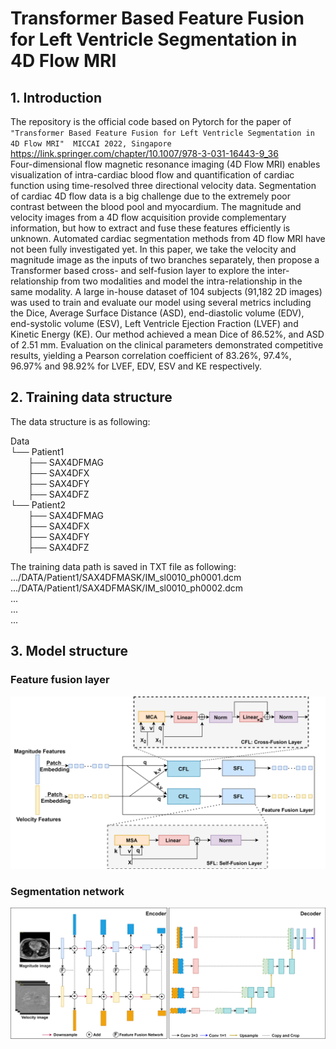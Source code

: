 # Transformer Based Feature Fusion for Left Ventricle Segmentation in 4D Flow MRI

## 1. Introduction
The repository is the official code based on Pytorch for the paper of <br>
``
"Transformer Based Feature Fusion for Left Ventricle Segmentation in 4D Flow MRI"  MICCAI 2022, Singapore
``
https://link.springer.com/chapter/10.1007/978-3-031-16443-9_36 <br>
Four-dimensional flow magnetic resonance imaging (4D Flow MRI) enables visualization of intra-cardiac blood flow and quantification of cardiac function using time-resolved three directional velocity data. Segmentation of cardiac 4D flow data is a big challenge due to the extremely poor contrast between the blood pool and myocardium. The magnitude and velocity images from a 4D flow acquisition provide complementary information, but how to extract and fuse these features efficiently is unknown. Automated cardiac segmentation methods from 4D flow MRI have not been fully investigated yet. In this paper, we take the velocity and magnitude image as the inputs of two branches separately, then propose a Transformer based cross- and self-fusion layer to explore the inter-relationship from two modalities and model the intra-relationship in the same modality. A large in-house dataset of 104 subjects (91,182 2D images) was used to train and evaluate our model using several metrics including the Dice, Average Surface Distance (ASD), end-diastolic volume (EDV), end-systolic volume (ESV), Left Ventricle Ejection Fraction (LVEF) and Kinetic Energy (KE). Our method achieved a mean Dice of 86.52%, and ASD of 2.51 mm. Evaluation on the clinical parameters demonstrated competitive results, yielding a Pearson correlation coefficient of 83.26%, 97.4%, 96.97% and 98.92% for LVEF, EDV, ESV and KE respectively.

## 2. Training data structure

The data structure is as following:<br>

Data <br>
└── Patient1 <br>
&emsp;&emsp;├── SAX4DFMAG <br> 
&emsp;&emsp;├── SAX4DFX <br>
&emsp;&emsp;├── SAX4DFY <br>
&emsp;&emsp;├── SAX4DFZ <br>
└── Patient2 <br>
&emsp;&emsp;├── SAX4DFMAG <br>
&emsp;&emsp;├── SAX4DFX <br>
&emsp;&emsp;├── SAX4DFY <br>
&emsp;&emsp;├── SAX4DFZ <br>


The training data path is saved in TXT file as following:<br>
.../DATA/Patient1/SAX4DFMASK/IM_sl0010_ph0001.dcm <br>
.../DATA/Patient1/SAX4DFMASK/IM_sl0010_ph0002.dcm <br>
...<br>
...<br>
...<br>

## 3. Model structure
### Feature fusion layer
![image text](https://github.com/xsunn/4DFlowLVSeg/blob/main/ModelStructure/SAL.png)
### Segmentation network
![image text](https://github.com/xsunn/4DFlowLVSeg/blob/main/ModelStructure/UnetFeatureFusion.png)
